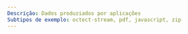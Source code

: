 ```yaml
---
Descrição: Dados produziados por aplicações
Subtipos de exemplo: octect-stream, pdf, javascript, zip
---
```

